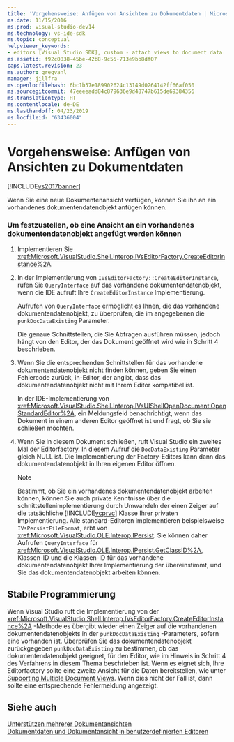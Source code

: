 ```yaml
---
title: 'Vorgehensweise: Anfügen von Ansichten zu Dokumentdaten | Microsoft-Dokumentation'
ms.date: 11/15/2016
ms.prod: visual-studio-dev14
ms.technology: vs-ide-sdk
ms.topic: conceptual
helpviewer_keywords:
- editors [Visual Studio SDK], custom - attach views to document data
ms.assetid: f92c0838-45be-42b8-9c55-713e9bb8df07
caps.latest.revision: 23
ms.author: gregvanl
manager: jillfra
ms.openlocfilehash: 6bc1b57e189902624c13149d0264142ff66af050
ms.sourcegitcommit: 47eeeeadd84c879636e9d48747b615de69384356
ms.translationtype: HT
ms.contentlocale: de-DE
ms.lasthandoff: 04/23/2019
ms.locfileid: "63436004"
---
```

# <a name="how-to-attach-views-to-document-data"></a>Vorgehensweise: Anfügen von Ansichten zu Dokumentdaten
[!INCLUDE[vs2017banner](../includes/vs2017banner.md)]

Wenn Sie eine neue Dokumentenansicht verfügen, können Sie ihn an ein vorhandenes dokumentendatenobjekt anfügen können.  
  
### <a name="to-determine-if-you-can-attach-a-view-to-an-existing-document-data-object"></a>Um festzustellen, ob eine Ansicht an ein vorhandenes dokumentendatenobjekt angefügt werden können  
  
1. Implementieren Sie <xref:Microsoft.VisualStudio.Shell.Interop.IVsEditorFactory.CreateEditorInstance%2A>.  
  
2. In der Implementierung von `IVsEditorFactory::CreateEditorInstance`, rufen Sie `QueryInterface` auf das vorhandene dokumentendatenobjekt, wenn die IDE aufruft Ihre `CreateEditorInstance` Implementierung.  
  
     Aufrufen von `QueryInterface` ermöglicht es Ihnen, die das vorhandene dokumentendatenobjekt, zu überprüfen, die im angegebenen die `punkDocDataExisting` Parameter.  
  
     Die genaue Schnittstellen, die Sie Abfragen ausführen müssen, jedoch hängt von den Editor, der das Dokument geöffnet wird wie in Schritt 4 beschrieben.  
  
3. Wenn Sie die entsprechenden Schnittstellen für das vorhandene dokumentendatenobjekt nicht finden können, geben Sie einen Fehlercode zurück, in-Editor, der angibt, dass das dokumentendatenobjekt nicht mit Ihrem Editor kompatibel ist.  
  
     In der IDE-Implementierung von <xref:Microsoft.VisualStudio.Shell.Interop.IVsUIShellOpenDocument.OpenStandardEditor%2A>, ein Meldungsfeld benachrichtigt, wenn das Dokument in einem anderen Editor geöffnet ist und fragt, ob Sie sie schließen möchten.  
  
4. Wenn Sie in diesem Dokument schließen, ruft Visual Studio ein zweites Mal der Editorfactory. In diesem Aufruf die `DocDataExisting` Parameter gleich NULL ist. Die Implementierung der Factory-Editors kann dann das dokumentendatenobjekt in Ihren eigenen Editor öffnen.  
  
    > [!NOTE]
    > Bestimmt, ob Sie ein vorhandenes dokumentendatenobjekt arbeiten können, können Sie auch private Kenntnisse über die schnittstellenimplementierung durch Umwandeln der einen Zeiger auf die tatsächliche [!INCLUDE[vcprvc](../includes/vcprvc-md.md)] Klasse Ihrer privaten Implementierung. Alle standard-Editoren implementieren beispielsweise `IVsPersistFileFormat`, erbt von <xref:Microsoft.VisualStudio.OLE.Interop.IPersist>. Sie können daher Aufrufen `QueryInterface` für <xref:Microsoft.VisualStudio.OLE.Interop.IPersist.GetClassID%2A>, Klassen-ID und die Klassen-ID für das vorhandene dokumentendatenobjekt Ihrer Implementierung der übereinstimmt, und Sie das dokumentendatenobjekt arbeiten können.  
  
## <a name="robust-programming"></a>Stabile Programmierung  
 Wenn Visual Studio ruft die Implementierung von der <xref:Microsoft.VisualStudio.Shell.Interop.IVsEditorFactory.CreateEditorInstance%2A> -Methode es übergibt wieder einen Zeiger auf die vorhandenen dokumentendatenobjekts in der `punkDocDataExisting` -Parameters, sofern eine vorhanden ist. Überprüfen Sie das dokumentendatenobjekt zurückgegeben `punkDocDataExisting` zu bestimmen, ob das dokumentendatenobjekt geeignet, für den Editor, wie im Hinweis in Schritt 4 des Verfahrens in diesem Thema beschrieben ist. Wenn es eignet sich, Ihre Editorfactory sollte eine zweite Ansicht für die Daten bereitstellen, wie unter [Supporting Multiple Document Views](../extensibility/supporting-multiple-document-views.md). Wenn dies nicht der Fall ist, dann sollte eine entsprechende Fehlermeldung angezeigt.  
  
## <a name="see-also"></a>Siehe auch  
 [Unterstützen mehrerer Dokumentansichten](../extensibility/supporting-multiple-document-views.md)   
 [Dokumentdaten und Dokumentansicht in benutzerdefinierten Editoren](../extensibility/document-data-and-document-view-in-custom-editors.md)
